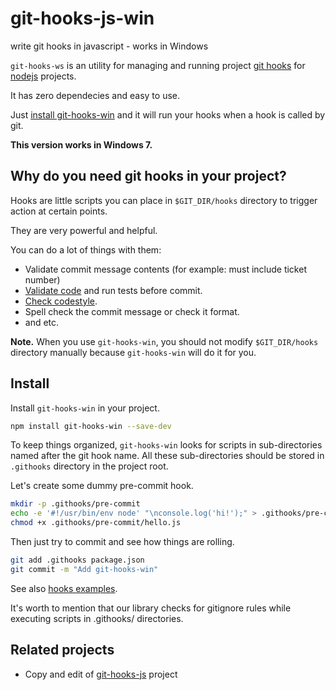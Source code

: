 # git-hooks-js-win
write git hooks in javascript - works in Windows

`git-hooks-ws` is an utility for managing and running project [git hooks](http://git-scm.com/docs/githooks) for [nodejs](http://nodejs.org/) projects.

It has zero dependecies and easy to use.

Just [install git-hooks-win](#install) and it will run your hooks when a hook is called by git.

**This version works in Windows 7.**

## Why do you need git hooks in your project?
Hooks are little scripts you can place in `$GIT_DIR/hooks` directory to trigger action at certain points.

They are very powerful and helpful.

You can do a lot of things with them:

  * Validate commit message contents (for example: must include ticket number)
  * [Validate code](http://jshint.com/) and run tests before commit.
  * [Check codestyle](http://jscs.info/).
  * Spell check the commit message or check it format.
  * and etc.

**Note.** When you use `git-hooks-win`, you should not modify `$GIT_DIR/hooks` directory manually because `git-hooks-win` will do it for you.

## Install
Install `git-hooks-win` in your project.
```bash
npm install git-hooks-win --save-dev
```

To keep things organized, `git-hooks-win` looks for scripts in sub-directories named after the git hook name.
All these sub-directories should be stored in `.githooks` directory in the project root.

Let's create some dummy pre-commit hook.
```bash
mkdir -p .githooks/pre-commit
echo -e '#!/usr/bin/env node' "\nconsole.log('hi!');" > .githooks/pre-commit/hello.js
chmod +x .githooks/pre-commit/hello.js
```

Then just try to commit and see how things are rolling.
```bash
git add .githooks package.json
git commit -m "Add git-hooks-win"
```

See also [hooks examples](examples).

It's worth to mention that our library checks for gitignore rules while executing scripts in .githooks/ directories.

## Related projects
  * Copy and edit of [git-hooks-js](https://github.com/tarmolov/git-hooks-js) project
